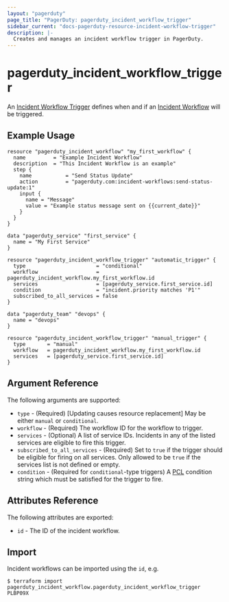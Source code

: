 ```yaml
---
layout: "pagerduty"
page_title: "PagerDuty: pagerduty_incident_workflow_trigger"
sidebar_current: "docs-pagerduty-resource-incident-workflow-trigger"
description: |-
  Creates and manages an incident workflow trigger in PagerDuty.
---
```


# pagerduty\_incident\_workflow\_trigger

An [Incident Workflow Trigger](https://support.pagerduty.com/docs/incident-workflows#triggers) defines when and if an [Incident Workflow](https://support.pagerduty.com/docs/incident-workflows) will be triggered.

## Example Usage

```hcl
resource "pagerduty_incident_workflow" "my_first_workflow" {
  name         = "Example Incident Workflow"
  description  = "This Incident Workflow is an example"
  step {
    name           = "Send Status Update"
    action         = "pagerduty.com:incident-workflows:send-status-update:1"
    input {
      name = "Message"
      value = "Example status message sent on {{current_date}}"
    }
  }
}

data "pagerduty_service" "first_service" {
  name = "My First Service"
}

resource "pagerduty_incident_workflow_trigger" "automatic_trigger" {
  type                       = "conditional"
  workflow                   = pagerduty_incident_workflow.my_first_workflow.id
  services                   = [pagerduty_service.first_service.id]
  condition                  = "incident.priority matches 'P1'"
  subscribed_to_all_services = false
}

data "pagerduty_team" "devops" {
  name = "devops"
}

resource "pagerduty_incident_workflow_trigger" "manual_trigger" {
  type       = "manual"
  workflow   = pagerduty_incident_workflow.my_first_workflow.id
  services   = [pagerduty_service.first_service.id]
}

```

## Argument Reference

The following arguments are supported:

* `type` - (Required) [Updating causes resource replacement] May be either `manual` or `conditional`.
* `workflow` - (Required) The workflow ID for the workflow to trigger.
* `services` - (Optional) A list of service IDs. Incidents in any of the listed services are eligible to fire this trigger.
* `subscribed_to_all_services` - (Required) Set to `true` if the trigger should be eligible for firing on all services. Only allowed to be `true` if the services list is not defined or empty.
* `condition` - (Required for `conditional`-type triggers) A [PCL](https://developer.pagerduty.com/docs/ZG9jOjM1NTE0MDc0-pcl-overview) condition string which must be satisfied for the trigger to fire.

## Attributes Reference

The following attributes are exported:

* `id` - The ID of the incident workflow.

## Import

Incident workflows can be imported using the `id`, e.g.

```
$ terraform import pagerduty_incident_workflow.pagerduty_incident_workflow_trigger PLBP09X
```
